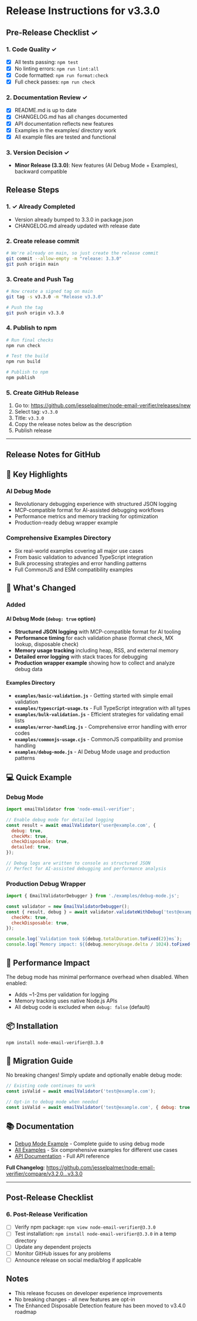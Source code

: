 # Release Instructions for v3.3.0

## Pre-Release Checklist ✓

### 1. Code Quality ✓

- [x] All tests passing: `npm test`
- [x] No linting errors: `npm run lint:all`
- [x] Code formatted: `npm run format:check`
- [x] Full check passes: `npm run check`

### 2. Documentation Review ✓

- [x] README.md is up to date
- [x] CHANGELOG.md has all changes documented
- [x] API documentation reflects new features
- [x] Examples in the examples/ directory work
- [x] All example files are tested and functional

### 3. Version Decision ✓

- **Minor Release (3.3.0)**: New features (AI Debug Mode + Examples), backward compatible

## Release Steps

### 1. ✓ Already Completed

- Version already bumped to 3.3.0 in package.json
- CHANGELOG.md already updated with release date

### 2. Create release commit

```bash
# We're already on main, so just create the release commit
git commit --allow-empty -m "release: 3.3.0"
git push origin main
```

### 3. Create and Push Tag

```bash
# Now create a signed tag on main
git tag -s v3.3.0 -m "Release v3.3.0"

# Push the tag
git push origin v3.3.0
```

### 4. Publish to npm

```bash
# Run final checks
npm run check

# Test the build
npm run build

# Publish to npm
npm publish
```

### 5. Create GitHub Release

1. Go to: <https://github.com/jesselpalmer/node-email-verifier/releases/new>
2. Select tag: `v3.3.0`
3. Title: `v3.3.0`
4. Copy the release notes below as the description
5. Publish release

---

## Release Notes for GitHub

## 🎯 Key Highlights

### AI Debug Mode

- Revolutionary debugging experience with structured JSON logging
- MCP-compatible format for AI-assisted debugging workflows
- Performance metrics and memory tracking for optimization
- Production-ready debug wrapper example

### Comprehensive Examples Directory

- Six real-world examples covering all major use cases
- From basic validation to advanced TypeScript integration
- Bulk processing strategies and error handling patterns
- Full CommonJS and ESM compatibility examples

## 📝 What's Changed

### Added

#### AI Debug Mode (`debug: true` option)

- **Structured JSON logging** with MCP-compatible format for AI tooling
- **Performance timing** for each validation phase (format check, MX lookup, disposable check)
- **Memory usage tracking** including heap, RSS, and external memory
- **Detailed error logging** with stack traces for debugging
- **Production wrapper example** showing how to collect and analyze debug data

#### Examples Directory

- **`examples/basic-validation.js`** - Getting started with simple email validation
- **`examples/typescript-usage.ts`** - Full TypeScript integration with all types
- **`examples/bulk-validation.js`** - Efficient strategies for validating email lists
- **`examples/error-handling.js`** - Comprehensive error handling with error codes
- **`examples/commonjs-usage.cjs`** - CommonJS compatibility and promise handling
- **`examples/debug-mode.js`** - AI Debug Mode usage and production patterns

## 💻 Quick Example

### Debug Mode

```javascript
import emailValidator from 'node-email-verifier';

// Enable debug mode for detailed logging
const result = await emailValidator('user@example.com', {
  debug: true,
  checkMx: true,
  checkDisposable: true,
  detailed: true,
});

// Debug logs are written to console as structured JSON
// Perfect for AI-assisted debugging and performance analysis
```

### Production Debug Wrapper

```javascript
import { EmailValidatorDebugger } from './examples/debug-mode.js';

const validator = new EmailValidatorDebugger();
const { result, debug } = await validator.validateWithDebug('test@example.com', {
  checkMx: true,
  checkDisposable: true,
});

console.log(`Validation took ${debug.totalDuration.toFixed(2)}ms`);
console.log(`Memory impact: ${(debug.memoryUsage.delta / 1024).toFixed(2)}KB`);
```

## 🚀 Performance Impact

The debug mode has minimal performance overhead when disabled. When enabled:

- Adds ~1-2ms per validation for logging
- Memory tracking uses native Node.js APIs
- All debug code is excluded when `debug: false` (default)

## 📦 Installation

```bash
npm install node-email-verifier@3.3.0
```

## 🔄 Migration Guide

No breaking changes! Simply update and optionally enable debug mode:

```javascript
// Existing code continues to work
const isValid = await emailValidator('test@example.com');

// Opt-in to debug mode when needed
const isValid = await emailValidator('test@example.com', { debug: true });
```

## 📚 Documentation

- [Debug Mode Example](examples/debug-mode.js) - Complete guide to using debug mode
- [All Examples](examples/) - Six comprehensive examples for different use cases
- [API Documentation](README.md#api) - Full API reference

**Full Changelog**: <https://github.com/jesselpalmer/node-email-verifier/compare/v3.2.0...v3.3.0>

---

## Post-Release Checklist

### 6. Post-Release Verification

- [ ] Verify npm package: `npm view node-email-verifier@3.3.0`
- [ ] Test installation: `npm install node-email-verifier@3.3.0` in a temp directory
- [ ] Update any dependent projects
- [ ] Monitor GitHub issues for any problems
- [ ] Announce release on social media/blog if applicable

## Notes

- This release focuses on developer experience improvements
- No breaking changes - all new features are opt-in
- The Enhanced Disposable Detection feature has been moved to v3.4.0 roadmap
